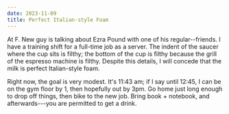 ```yaml
---
date: 2023-11-09
title: Perfect Italian-style Foam
---
```


At F. New guy is talking about Ezra Pound with one of his regular--friends. I have a training shift for a full-time job as a server. The indent of the saucer where the cup sits is filthy; the bottom of the cup is filthy because the grill of the espresso machine is filthy. Despite this details, I will concede that the milk is perfect Italian-style foam.

Right now, the goal is very modest. It's 11:43 am; if I say until 12:45, I can be on the gym floor by 1, then hopefully out by 3pm. Go home just long enough to drop off things, then bike to the new job. Bring book + notebook, and afterwards---you are permitted to get a drink.
